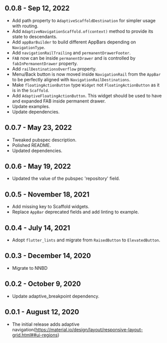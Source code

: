 ## 0.0.8 - Sep 12, 2022

- Add path property to `AdaptiveScaffoldDestination` for simpler usage with routing.
- Add `AdaptiveNavigationScaffold.of(context)` method to provide its state to descendants.
- Add `appBarBuilder` to build different AppBars depending on `NavigationType`.
- Add `navigationRailTrailing` and `permanentDrawerFooter`.
- `FAB` now can be inside `permanentDrawer` and is controlled by `fabInPermanentDrawer` property.
- Add `railDestinationsOverflow` property.
- Menu/Back button is now moved inside `NavigationRail` from the `AppBar` to be perfectly aligned with `NavigationRailDestinations`.
- Make `floatingActionButton` type `Widget` not `FloatingActionButton` as it is in the `Scaffold`.
- Add `AdaptiveFloatingActionButton`. This widget should be used to have and expanded FAB inside permanent drawer.
- Update examples.
- Update dependencies.

## 0.0.7 - May 23, 2022

- Tweaked pubspec description.
- Polished README.
- Updated dependencies.

## 0.0.6 - May 19, 2022

- Updated the value of the pubspec 'repository' field.

## 0.0.5 - November 18, 2021

- Add missing key to Scaffold widgets.
- Replace `AppBar` deprecated fields and add linting to example.

## 0.0.4 - July 14, 2021

- Adopt `flutter_lints` and migrate from `RaisedButton` to `ElevatedButton`.

## 0.0.3 - December 14, 2020

- Migrate to NNBD

## 0.0.2 - October 9, 2020

- Update adaptive_breakpoint dependency.

## 0.0.1 - August 12, 2020

- The initial release adds adaptive navigation(https://material.io/design/layout/responsive-layout-grid.html##ui-regions)
